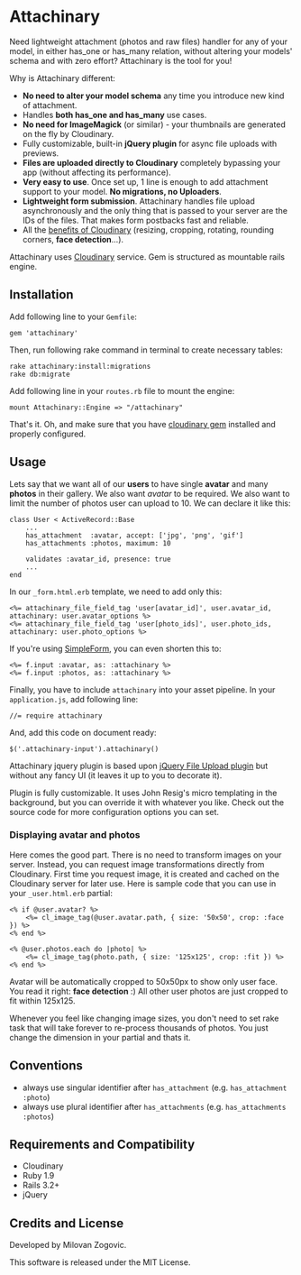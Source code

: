 # Attachinary

Need lightweight attachment (photos and raw files) handler for any of your model, in either has\_one or has\_many relation, without altering your models' schema and with zero effort? Attachinary is the tool for you!

Why is Attachinary different:

* **No need to alter your model schema** any time you introduce new kind of attachment.
* Handles **both has\_one and has\_many** use cases.
* **No need for ImageMagick** (or similar) - your thumbnails are generated on the fly by Cloudinary.
* Fully customizable, built-in **jQuery plugin** for async file uploads with previews.
* **Files are uploaded directly to Cloudinary** completely bypassing your app (without affecting its performance).
* **Very easy to use**. Once set up, 1 line is enough to add attachment support to your model. **No migrations, no Uploaders**.
* **Lightweight form submission**. Attachinary handles file upload asynchronously and the only thing that is passed to your server are the IDs of the files. That makes form postbacks fast and reliable.
* All the [benefits of Cloudinary](http://cloudinary.com/documentation/image_transformations) (resizing, cropping, rotating, rounding corners, **face detection**...).

Attachinary uses [Cloudinary](http://cloudinary.com) service. Gem is structured as mountable rails engine.


## Installation

Add following line to your `Gemfile`:

    gem 'attachinary'

Then, run following rake command in terminal to create necessary tables:

	rake attachinary:install:migrations
	rake db:migrate

Add following line in your `routes.rb` file to mount the engine:

	mount Attachinary::Engine => "/attachinary"

That's it. Oh, and make sure that you have [cloudinary gem](https://github.com/cloudinary/cloudinary_gem) installed and properly configured.


## Usage

Lets say that we want all of our **users** to have single **avatar** and many **photos** in their gallery. We also want *avatar* to be required. We also want to limit the number of photos user can upload to 10. We can declare it like this:

	class User < ActiveRecord::Base
		...
		has_attachment  :avatar, accept: ['jpg', 'png', 'gif']
		has_attachments :photos, maximum: 10

		validates :avatar_id, presence: true
		...
	end

In our `_form.html.erb` template, we need to add only this:

	<%= attachinary_file_field_tag 'user[avatar_id]', user.avatar_id, attachinary: user.avatar_options %>
	<%= attachinary_file_field_tag 'user[photo_ids]', user.photo_ids, attachinary: user.photo_options %>

If you're using [SimpleForm](https://github.com/plataformatec/simple_form), you can even shorten this to:

	<%= f.input :avatar, as: :attachinary %>
	<%= f.input :photos, as: :attachinary %>

Finally, you have to include `attachinary` into your asset pipeline. In your `application.js`, add following line:

	//= require attachinary

And, add this code on document ready:

	$('.attachinary-input').attachinary()

Attachinary jquery plugin is based upon [jQuery File Upload plugin](https://github.com/blueimp/jQuery-File-Upload) but without any fancy UI (it leaves it up to you to decorate it).

Plugin is fully customizable. It uses John Resig's micro templating in the background, but you can override it with whatever you like. Check out the source code for more configuration options you can set.

### Displaying avatar and photos

Here comes the good part. There is no need to transform images on your server. Instead, you can request image transformations directly from Cloudinary. First time you request image, it is created and cached on the Cloudinary server for later use. Here is sample code that you can use in your `_user.html.erb` partial:

	<% if @user.avatar? %>
		<%= cl_image_tag(@user.avatar.path, { size: '50x50', crop: :face }) %>
	<% end %>

	<% @user.photos.each do |photo| %>
		<%= cl_image_tag(photo.path, { size: '125x125', crop: :fit }) %>
	<% end %>

Avatar will be automatically cropped to 50x50px to show only user face. You read it right: **face detection** :) All other user photos are just cropped to fit within 125x125.

Whenever you feel like changing image sizes, you don't need to set rake task that will take forever to re-process thousands of photos. You just change the dimension in your partial and thats it.


## Conventions

* always use singular identifier after `has_attachment` (e.g. `has_attachment :photo`)
* always use plural identifier after `has_attachments` (e.g. `has_attachments :photos`)


## Requirements and Compatibility

* Cloudinary
* Ruby 1.9
* Rails 3.2+
* jQuery


## Credits and License

Developed by Milovan Zogovic.

This software is released under the MIT License.
